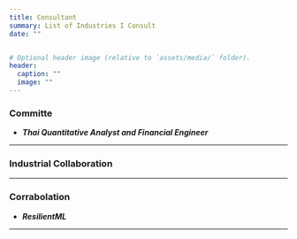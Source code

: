 ```yaml
---
title: Consultant
summary: List of Industries I Consult
date: ""


# Optional header image (relative to `assets/media/` folder).
header:
  caption: ""
  image: ""
---
```


<div style="font-size: 14px;">
  
### Committe

- ***Thai Quantitative Analyst and Financial Engineer***

___

### Industrial Collaboration


___

### Corrabolation

- ***ResilientML***

___


</div>
